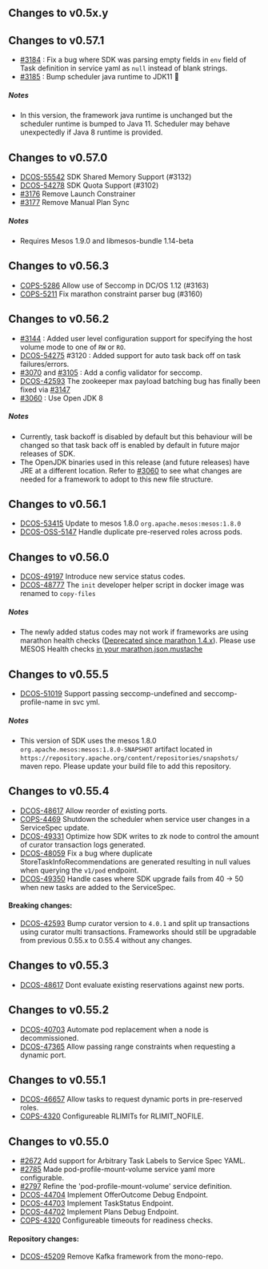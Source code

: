 ## Changes to v0.5x.y

## Changes to v0.57.1

- [#3184](https://github.com/mesosphere/dcos-commons/pull/3184) : Fix a bug where SDK was parsing empty fields in `env` field of Task definition in service yaml as `null` instead of blank strings.
- [#3185](https://github.com/mesosphere/dcos-commons/pull/3185) : Bump scheduler java runtime to JDK11 :rocket:

##### Notes
- In this version, the framework java runtime is unchanged but the scheduler runtime is bumped to Java 11. Scheduler may behave unexpectedly if Java 8 runtime is provided.

## Changes to v0.57.0

- [DCOS-55542](https://jira.mesosphere.com/browse/DCOS-55542) SDK Shared Memory Support (#3132)
- [DCOS-54278](https://jira.mesosphere.com/browse/DCOS-54278) SDK Quota Support (#3102)
- [#3176](https://github.com/mesosphere/dcos-commons/pull/3176) Remove Launch Constrainer
- [#3177](https://github.com/mesosphere/dcos-commons/pull/3177) Remove Manual Plan Sync

##### Notes
- Requires Mesos 1.9.0 and libmesos-bundle 1.14-beta

## Changes to v0.56.3
- [COPS-5286](https://jira.mesosphere.com/browse/COPS-5286) Allow use of Seccomp in DC/OS 1.12 (#3163)
- [COPS-5211](https://jira.mesosphere.com/browse/COPS-5211) Fix marathon constraint parser bug (#3160)

## Changes to v0.56.2

- [#3144](https://github.com/mesosphere/dcos-commons/pull/3144) : Added user level configuration support for specifying the host volume mode to one of `RW` or `RO`.
- [DCOS-54275](https://jira.mesosphere.com/browse/DCOS-54275) #3120 : Added support for auto task back off on task failures/errors.
- [#3070](https://github.com/mesosphere/dcos-commons/pull/3070) and [#3105](https://github.com/mesosphere/dcos-commons/pull/3105) : Add a config validator for seccomp.
- [DCOS-42593](https://jira.mesosphere.com/browse/DCOS-42593) The zookeeper max payload batching bug has finally been fixed via [#3147](https://github.com/mesosphere/dcos-commons/pull/3147)
- [#3060](https://github.com/mesosphere/dcos-commons/pull/3060) : Use Open JDK 8

##### Notes
- Currently, task backoff is disabled by default but this behaviour will be changed so that task back off is enabled by default in future major releases of SDK.
- The OpenJDK binaries used in this release (and future releases) have JRE at a different location. Refer to [#3060](https://github.com/mesosphere/dcos-commons/pull/3060) to see what changes are needed for a framework to adopt to this new file structure.

## Changes to v0.56.1

- [DCOS-53415](https://jira.mesosphere.com/browse/DCOS-53415) Update to mesos 1.8.0 `org.apache.mesos:mesos:1.8.0`
- [DCOS-OSS-5147](https://jira.mesosphere.com/browse/DCOS_OSS-5147) Handle duplicate pre-reserved roles across pods.

## Changes to v0.56.0

- [DCOS-49197](https://jira.mesosphere.com/browse/DCOS-49197) Introduce new service status codes.
- [DCOS-48777](https://jira.mesosphere.com/browse/DCOS-48777) The `init` developer helper script in docker image was renamed to `copy-files`
  
##### Notes
- The newly added status codes may not work if frameworks are using marathon health checks ([Deprecated since marathon 1.4.x](https://github.com/mesosphere/marathon/releases/tag/v1.4.0)). Please use MESOS Health checks [in your marathon.json.mustache](https://github.com/mesosphere/dcos-commons/blob/0.56.0/frameworks/helloworld/universe/marathon.json.mustache#L136-L146)

## Changes to v0.55.5

- [DCOS-51019](https://jira.mesosphere.com/browse/DCOS-51019) Support passing seccomp-undefined and seccomp-profile-name in svc yml.

##### Notes
- This version of SDK uses the mesos 1.8.0 `org.apache.mesos:mesos:1.8.0-SNAPSHOT` artifact located in `https://repository.apache.org/content/repositories/snapshots/` maven repo. Please update your build file to add this repository.

## Changes to v0.55.4

- [DCOS-48617](https://jira.mesosphere.com/browse/DCOS-48617) Allow reorder of existing ports.
- [COPS-4469](https://jira.mesosphere.com/browse/COPS-4469) Shutdown the scheduler when service user changes in a ServiceSpec update.
- [DCOS-49331](https://jira.mesosphere.com/browse/DCOS-49331) Optimize how SDK writes to zk node to control the amount of curator transaction logs generated.
- [DCOS-48059](https://jira.mesosphere.com/browse/DCOS-48059) Fix a bug where duplicate StoreTaskInfoRecommendations are generated resulting in null values when querying the `v1/pod` endpoint.
- [DCOS-49350](https://jira.mesosphere.com/browse/DCOS-49350) Handle cases where SDK upgrade fails from 40 -> 50 when new tasks are added to the ServiceSpec.

#### Breaking changes:
- [DCOS-42593](https://jira.mesosphere.com/browse/DCOS-42593) Bump curator version to `4.0.1` and split up transactions using curator multi transactions. Frameworks should still be upgradable from previous 0.55.x to 0.55.4 without any changes.

## Changes to v0.55.3

- [DCOS-48617](https://jira.mesosphere.com/browse/DCOS-48617) Dont evaluate existing reservations against new ports.

## Changes to v0.55.2

- [DCOS-40703](https://jira.mesosphere.com/browse/DCOS-40703) Automate pod replacement when a node is decommissioned.
- [DCOS-47365](https://jira.mesosphere.com/browse/DCOS-47365) Allow passing range constraints when requesting a dynamic port.

## Changes to v0.55.1

- [DCOS-46657](https://jira.mesosphere.com/browse/DCOS-46657) Allow tasks to request dynamic ports in pre-reserved roles.
- [COPS-4320](https://jira.mesosphere.com/browse/COPS-4320) Configureable RLIMITs for RLIMIT_NOFILE.

## Changes to v0.55.0

- [#2672](https://github.com/mesosphere/dcos-commons/pull/2672) Add support for Arbitrary Task Labels to Service Spec YAML.
- [#2785](https://github.com/mesosphere/dcos-commons/pull/2785) Made pod-profile-mount-volume service yaml more configurable.
- [#2797](https://github.com/mesosphere/dcos-commons/pull/2797) Refine the 'pod-profile-mount-volume' service definition.
- [DCOS-44704](https://jira.mesosphere.com/browse/DCOS-44704) Implement OfferOutcome Debug Endpoint.
- [DCOS-44703](https://jira.mesosphere.com/browse/DCOS-44703) Implement TaskStatus Endpoint.
- [DCOS-44702](https://jira.mesosphere.com/browse/DCOS-44702) Implement Plans Debug Endpoint.
- [COPS-4320](https://jira.mesosphere.com/browse/COPS-4320) Configureable timeouts for readiness checks.

#### Repository changes:
- [DCOS-45209](https://jira.mesosphere.com/browse/DCOS-45209) Remove Kafka framework from the mono-repo.

